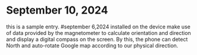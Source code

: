 # September 10, 2024
this is a sample entry.
#september 6,2024
installed on the device make use of data provided by the magnetometer to calculate orientation and direction and display a digital compass on the screen. By this, the phone can detect North and auto-rotate Google map according to our physical direction.

